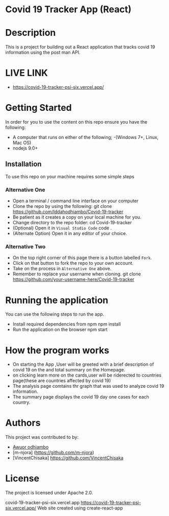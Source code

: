 # Covid 19 Tracker App (React)

# Description

This is  a project  for building out a React application  that tracks covid 19 information using the post man API.

# LIVE LINK

 - https://covid-19-tracker-psi-six.vercel.app/

# Getting Started

In order for you to use the content on this repo ensure you have the following:
- A computer that runs on either of the following;
-(Windows 7+, Linux, Mac OS)
- nodejs 9.0+

## Installation

To use this repo on your machine requires some simple steps

### Alternative One

- Open a terminal / command line interface on your computer
- Clone the repo by using the following:
        git clone https://github.com/Iddahodhiambo/Covid-19-tracker
- Be patient as it creates a copy on your local machine for you.
- Change directory to the repo folder:
        cd Covid-19-tracker
- (Optional) Open it in ``Visual Studio Code``
        code .
- (Alternate Option) Open it in any editor of your choice.

### Alternative Two

- On the top right corner of this page there is a button labelled ``Fork``.
- Click on that button to fork the repo to your own account.
- Take on the process in ``Alternative One`` above.
- Remember to replace your username when cloning.
        git clone https://github.com/your-username-here/Covid-19-tracker

# Running the application

 You can use the following steps to run the app.
- Install required dependencies from npm
      npm install
- Run the application on the browser
      npm start

# How the program works
- On starting the App ,User will be greeted with a brief description of covid 19 on the and total summary on the Homepage.
- on clicking learn more on the cards,user will be riderected to countries page(these are countries affected by covid 19)
- The analysis  page comtains thr graph that was used  to analyze covid 19 information.
- The summary page displays the covid 19 day one cases for each country.

# Authors                 

This project was contributed to by:
- [Awuor odhiambo](https://github.com/Iddahodhiambo/)
- [m-njora] (https://github.com/m-njora)
- [VincentChisaka] https://github.com/VincentChisaka

# License
The project is licensed under Apache 2.0.

covid-19-tracker-psi-six.vercel.app
https://covid-19-tracker-psi-six.vercel.app/
Web site created using create-react-app

